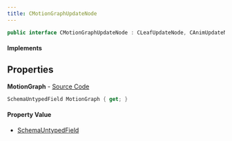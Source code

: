 ```yaml
---
title: CMotionGraphUpdateNode
---
```


```csharp
public interface CMotionGraphUpdateNode : CLeafUpdateNode, CAnimUpdateNodeBase, ISchemaClass<CAnimUpdateNodeBase>, ISchemaClass<CLeafUpdateNode>, ISchemaClass<CMotionGraphUpdateNode>, ISchemaField, ISchemaClass, INativeHandle
```

#### Implements

## Properties

**MotionGraph** - [Source Code](https://github.com/swiftly-solution/swiftlys2/blob/master/managed/src/SwiftlyS2.Generated/Schemas/Interfaces/CMotionGraphUpdateNode.cs#L17)

```csharp
SchemaUntypedField MotionGraph { get; }
```

#### Property Value

- [SchemaUntypedField](/docs/api/shared/schemas/schemauntypedfield)

